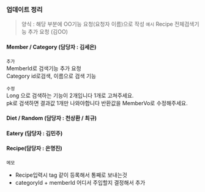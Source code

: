 ### 업데이트 정리
> 양식 : 해당 부분에 OO기능 요청(요청자 이름)으로 작성
> ```예시``` Recipe 전체검색기능 추가 요청 (김OO) 

#### Member / Category (담당자 : 김세은)
```추가```    
MemberId로 검색기능 추가 요청     
Category id로검색, 이름으로 검색 기능    

```수정```   
Long 으로 검색하는 기능이 2개입니다 1개로 고쳐주세요.   
pk로 검색하면 결과값 1개만 나와야합니다 반환값을 MemberVo로 수정해주세요.     


#### Diet / Random (담당자 : 천상환 / 최규)


#### Eatery (담당자 : 김민주)


#### Recipe(담당자 : 은명진)
```메모```
- Recipe입력시 tag 같이 등록해서 통째로 보내는것   
- categoryId + memberId 어디서 주입할지 결정해서 추가